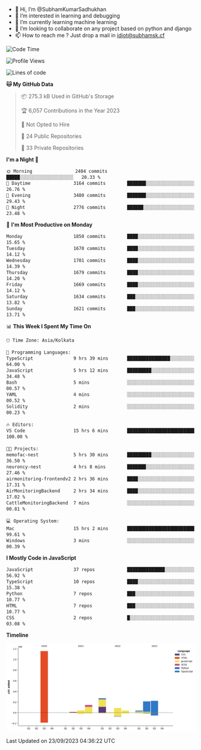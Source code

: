 - 👋 Hi, I’m @SubhamKumarSadhukhan
- 👀 I’m interested in learning and debugging
- 🌱 I’m currently learning machine learning
- 💞️ I’m looking to collaborate on any project based on python and django
- 📫 How to reach me ?
      Just drop a mail in idiot@subhamsk.cf

<!---
SubhamKumarSadhukhan/SubhamKumarSadhukhan is a ✨ special ✨ repository because its `README.md` (this file) appears on your GitHub profile.
You can click the Preview link to take a look at your changes.
--->


<!--START_SECTION:waka-->
![Code Time](http://img.shields.io/badge/Code%20Time-1%2C578%20hrs%2057%20mins-blue)

![Profile Views](http://img.shields.io/badge/Profile%20Views-11-blue)

![Lines of code](https://img.shields.io/badge/From%20Hello%20World%20I%27ve%20Written-2.2%20million%20lines%20of%20code-blue)

**🐱 My GitHub Data** 

> 📦 275.3 kB Used in GitHub's Storage 
 > 
> 🏆 6,057 Contributions in the Year 2023
 > 
> 🚫 Not Opted to Hire
 > 
> 📜 24 Public Repositories 
 > 
> 🔑 33 Private Repositories 
 > 
**I'm a Night 🦉** 

```text
🌞 Morning                2404 commits        █████░░░░░░░░░░░░░░░░░░░░   20.33 % 
🌆 Daytime                3164 commits        ███████░░░░░░░░░░░░░░░░░░   26.76 % 
🌃 Evening                3480 commits        ███████░░░░░░░░░░░░░░░░░░   29.43 % 
🌙 Night                  2776 commits        ██████░░░░░░░░░░░░░░░░░░░   23.48 % 
```
📅 **I'm Most Productive on Monday** 

```text
Monday                   1850 commits        ████░░░░░░░░░░░░░░░░░░░░░   15.65 % 
Tuesday                  1670 commits        ████░░░░░░░░░░░░░░░░░░░░░   14.12 % 
Wednesday                1701 commits        ████░░░░░░░░░░░░░░░░░░░░░   14.39 % 
Thursday                 1679 commits        ████░░░░░░░░░░░░░░░░░░░░░   14.20 % 
Friday                   1669 commits        ████░░░░░░░░░░░░░░░░░░░░░   14.12 % 
Saturday                 1634 commits        ███░░░░░░░░░░░░░░░░░░░░░░   13.82 % 
Sunday                   1621 commits        ███░░░░░░░░░░░░░░░░░░░░░░   13.71 % 
```


📊 **This Week I Spent My Time On** 

```text
🕑︎ Time Zone: Asia/Kolkata

💬 Programming Languages: 
TypeScript               9 hrs 39 mins       ████████████████░░░░░░░░░   64.00 % 
JavaScript               5 hrs 12 mins       █████████░░░░░░░░░░░░░░░░   34.48 % 
Bash                     5 mins              ░░░░░░░░░░░░░░░░░░░░░░░░░   00.57 % 
YAML                     4 mins              ░░░░░░░░░░░░░░░░░░░░░░░░░   00.52 % 
Solidity                 2 mins              ░░░░░░░░░░░░░░░░░░░░░░░░░   00.23 % 

🔥 Editors: 
VS Code                  15 hrs 6 mins       █████████████████████████   100.00 % 

🐱‍💻 Projects: 
memofac-nest             5 hrs 30 mins       █████████░░░░░░░░░░░░░░░░   36.50 % 
neuroncy-nest            4 hrs 8 mins        ███████░░░░░░░░░░░░░░░░░░   27.46 % 
airmonitoring-frontendv2 2 hrs 36 mins       ████░░░░░░░░░░░░░░░░░░░░░   17.31 % 
AirMonitoringBackend     2 hrs 34 mins       ████░░░░░░░░░░░░░░░░░░░░░   17.02 % 
CattleMonitoringBackend  7 mins              ░░░░░░░░░░░░░░░░░░░░░░░░░   00.81 % 

💻 Operating System: 
Mac                      15 hrs 2 mins       █████████████████████████   99.61 % 
Windows                  3 mins              ░░░░░░░░░░░░░░░░░░░░░░░░░   00.39 % 
```

**I Mostly Code in JavaScript** 

```text
JavaScript               37 repos            ██████████████░░░░░░░░░░░   56.92 % 
TypeScript               10 repos            ████░░░░░░░░░░░░░░░░░░░░░   15.38 % 
Python                   7 repos             ███░░░░░░░░░░░░░░░░░░░░░░   10.77 % 
HTML                     7 repos             ███░░░░░░░░░░░░░░░░░░░░░░   10.77 % 
CSS                      2 repos             █░░░░░░░░░░░░░░░░░░░░░░░░   03.08 % 
```



**Timeline**

![Lines of Code chart](https://raw.githubusercontent.com/SubhamKumarSadhukhan/SubhamKumarSadhukhan/main/assets/bar_graph.png)


 Last Updated on 23/09/2023 04:36:22 UTC
<!--END_SECTION:waka-->
